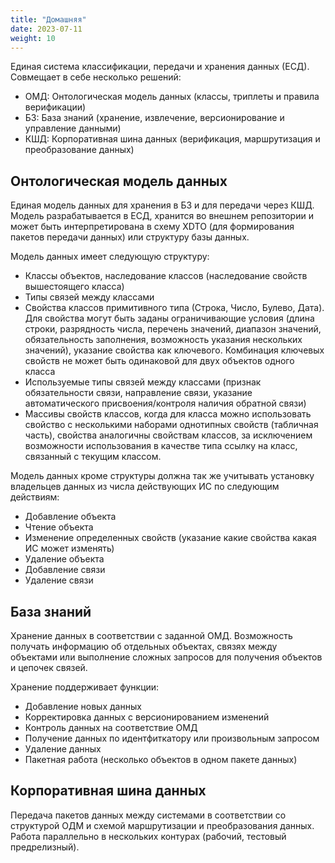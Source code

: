 ```yaml
---
title: "Домашняя"
date: 2023-07-11
weight: 10
---
```


Единая система классификации, передачи и хранения данных (ЕСД). Совмещает в себе несколько решений:
- ОМД: Онтологическая модель данных (классы, триплеты и правила верификации)
- БЗ: База знаний (хранение, извлечение, версионирование и управление данными)
- КШД: Корпоративная шина данных (верификация, маршрутизация и преобразование данных)

## Онтологическая модель данных
Единая модель данных для хранения в БЗ и для передачи через КШД. Модель разрабатывается в ЕСД, хранится во внешнем репозитории и может быть интерпретирована в схему XDTO (для формирования пакетов передачи данных) или структуру базы данных. 

Модель данных имеет следующую структуру:
-	Классы объектов, наследование классов (наследование свойств вышестоящего класса)
-	Типы связей между классами
-	Свойства классов примитивного типа (Строка, Число, Булево, Дата). Для свойства могут быть заданы ограничивающие условия (длина строки, разрядность числа, перечень значений, диапазон значений, обязательность заполнения, возможность указания нескольких значений), указание свойства как ключевого. Комбинация ключевых свойств не может быть одинаковой для двух объектов одного класса
-	Используемые типы связей между классами (признак обязательности связи, направление связи, указание автоматического присвоения/контроля наличия обратной связи)
-	Массивы свойств классов, когда для класса можно использовать свойство с несколькими наборами однотипных свойств (табличная часть), свойства аналогичны свойствам классов, за исключением возможности использования в качестве типа ссылку на класс, связанный с текущим классом.

Модель данных кроме структуры должна так же учитывать установку владельцев данных из числа действующих ИС по следующим действиям:
-	Добавление объекта
-	Чтение объекта
-	Изменение определенных свойств (указание какие свойства какая ИС может изменять)
-	Удаление объекта
-	Добавление связи
-	Удаление связи

## База знаний
Хранение данных в соответствии с заданной ОМД. Возможность получать информацию об отдельных объектах, связях между объектами или выполнение сложных запросов для получения объектов и цепочек связей.

Хранение поддерживает функции:
- Добавление новых данных
- Корректировка данных с версионированием изменений
- Контроль данных на соответствие ОМД
- Получение данных по идентфиткатору или произвольным запросом
- Удаление данных
- Пакетная работа (несколько объектов в одном пакете данных)

## Корпоративная шина данных
Передача пакетов данных между системами в соответствии со структурой ОДМ и схемой маршрутизации и преобразования данных. Работа параллельно в нескольких контурах (рабочий, тестовый предрелизный).

